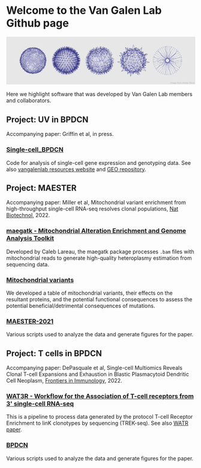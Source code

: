 # Welcome to the Van Galen Lab Github page

![banner](https://github.com/vangalenlab/.github/blob/f59c9f6d6234357b346c99a9b00ce3d77f9fb2f3/profile/banner.jpg)

Here we highlight software that was developed by Van Galen Lab members and collaborators.

## Project: UV in BPDCN
Accompanying paper: Griffin et al, in press.

### [Single-cell_BPDCN](https://github.com/petervangalen/Single-cell_BPDCN)
Code for analysis of single-cell gene expression and genotyping data. See also [vangalenlab resources website](https://vangalenlab.bwh.harvard.edu/resources/bpdcn-uv/) and [GEO repository](https://www.ncbi.nlm.nih.gov/geo/query/acc.cgi?acc=GSE227690).

## Project: MAESTER
Accompanying paper: Miller et al, Mitochondrial variant enrichment from high-throughput single-cell RNA-seq resolves clonal populations, [Nat Biotechnol](https://www.nature.com/articles/s41587-022-01210-8), 2022.

### [maegatk - Mitochondrial Alteration Enrichment and Genome Analysis Toolkit](https://github.com/caleblareau/maegatk)
Developed by Caleb Lareau, the maegatk package processes `.bam` files with mitochondrial reads to generate high-quality heteroplasmy estimation from sequencing data.

### [Mitochondrial variants](https://github.com/EDePasquale/Mitochondrial_variants)
We developed a table of mitochondrial variants, their effects on the resultant proteins, and the potential functional consequences to assess the potential beneficial/detrimental consequences of mutations.

### [MAESTER-2021](https://github.com/petervangalen/MAESTER-2021)
Various scripts used to analyze the data and generate figures for the paper.

## Project: T cells in BPDCN
Accompanying paper: DePasquale et al, Single-cell Multiomics Reveals Clonal T-cell Expansions and Exhaustion in Blastic Plasmacytoid Dendritic Cell Neoplasm, [Frontiers in Immunology](https://www.frontiersin.org/articles/10.3389/fimmu.2022.809414/abstract), 2022.

### [WAT3R - Workflow for the Association of T-cell receptors from 3' single-cell RNA-seq](https://github.com/mainciburu/WAT3R)
This is a pipeline to process data generated by the protocol T-cell Receptor Enrichment to linK clonotypes by sequencing (TREK-seq). See also [WATR paper](https://academic.oup.com/bioinformatics/article/38/14/3645/6604269).

### [BPDCN](https://github.com/EDePasquale/BPDCN)
Various scripts used to analyze the data and generate figures for the paper.

